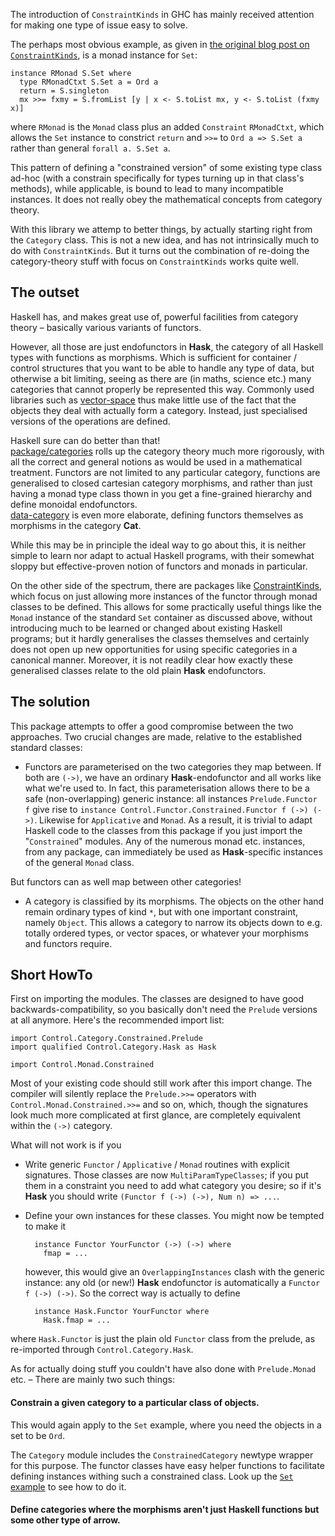 The introduction of `ConstraintKinds` in GHC has mainly received attention for making one type of issue easy to solve.

The perhaps most obvious example, as given in [the original blog post on `ConstraintKinds`](http://blog.omega-prime.co.uk/?p=127), is a monad instance for `Set`:

    instance RMonad S.Set where
      type RMonadCtxt S.Set a = Ord a
      return = S.singleton
      mx >>= fxmy = S.fromList [y | x <- S.toList mx, y <- S.toList (fxmy x)]

where `RMonad` is the `Monad` class plus an added `Constraint` `RMonadCtxt`, which allows the `Set` instance to constrict `return` and `>>=` to `Ord a => S.Set a` rather than general `forall a. S.Set a`.

This pattern of defining a "constrained version" of some existing type class ad-hoc (with a constrain specifically for types turning up in that class's methods), while applicable, is bound to lead to many incompatible instances. It does not really obey the mathematical concepts from category theory.

With this library we attemp to better things, by actually starting right from the `Category` class. This is not a new idea, and has not intrinsically much to do with `ConstraintKinds`. But it turns out the combination of re-doing the category-theory stuff with focus on `ConstraintKinds` works quite well.

The outset
---

Haskell has, and makes great use of, powerful facilities from category theory – basically various variants of functors.

However, all those are just endofunctors in **Hask**, the category of all Haskell types with functions as morphisms. Which is sufficient for container / control structures that you want to be able to handle any type of data, but otherwise a bit limiting, seeing as there are (in maths, science etc.) many categories that cannot properly be represented this way. Commonly used libraries such as [vector-space](http://hackage.haskell.org/package/vector-space) thus make little use of the fact that the objects they deal with actually form a category. Instead, just specialised versions of the operations are defined.

Haskell sure can do better than that!<br>
[package/categories](http://hackage.haskell.org/package/categories) rolls up the category theory much more rigorously, with all the correct and general notions as would be used in a mathematical treatment. Functors are not limited to any particular category, functions are generalised to closed cartesian category morphisms, and rather than just having a monad type class thown in you get a fine-grained hierarchy and define monoidal endofunctors.<br>
[data-category](http://hackage.haskell.org/package/data-category) is even more elaborate, defining functors themselves as morphisms in the category **Cat**.

While this may be in principle the ideal way to go about this, it is neither simple to learn nor adapt to actual Haskell programs, with their somewhat sloppy but effective-proven notion of functors and monads in particular.

On the other side of the spectrum, there are packages like [ConstraintKinds](http://hackage.haskell.org/package/ConstraintKinds), which focus on just allowing more instances of the functor through monad classes to be defined.
This allows for some practically useful things like the `Monad` instance of the standard `Set` container as discussed above, without introducing much to be learned or changed about existing Haskell programs; but it hardly generalises the classes themselves and certainly does not open up new opportunities for using specific categories in a canonical manner. Moreover, it is not readily clear how exactly these generalised classes relate to the old plain **Hask** endofunctors.

The solution
---


This package attempts to offer a good compromise between the two approaches. Two crucial changes are made, relative to the established standard classes:

- Functors are parameterised on the two categories they map between.
  If both are `(->)`, we have an ordinary **Hask**-endofunctor and all works like what we're used to.
  In fact, this parameterisation allows there to be a safe (non-overlapping) generic instance: all instances `Prelude.Functor f` give rise to `instance Control.Functor.Constrained.Functor f (->) (->)`.
 Likewise for `Applicative` and `Monad`.
 As a result, it is trivial to adapt Haskell code to the classes from this package if you just import the "`Constrained`" modules.
 Any of the numerous monad etc. instances, from any package, can immediately be used as **Hask**-specific instances of the general `Monad` class.

 But functors can as well map between other categories!

- A category is classified by its morphisms. The objects on the other hand remain ordinary types of kind `*`, but with one important constraint, namely `Object`.
 This allows a category to narrow its objects down to e.g. totally ordered types, or vector spaces, or whatever your morphisms and functors require.


Short HowTo
---

First on importing the modules. The classes are designed to have good backwards-compatibility, so you basically don't need the `Prelude` versions at all anymore. Here's the recommended import list:

    import Control.Category.Constrained.Prelude
    import qualified Control.Category.Hask as Hask
    
    import Control.Monad.Constrained

Most of your existing code should still work after this import change. The compiler will silently replace the `Prelude.>>=` operators with `Control.Monad.Constrained.>>=` and so on, which, though the signatures look much more complicated at first glance, are completely equivalent within the `(->)` category.

What will not work is if you

- Write generic `Functor` / `Applicative` / `Monad` routines with explicit signatures. Those classes are now `MultiParamTypeClasses`; if you put them in a constraint you need to add what category you desire; so if it's **Hask** you should write `(Functor f (->) (->), Num n) => ...`.
- Define your own instances for these classes. You might now be tempted to make it
        
        instance Functor YourFunctor (->) (->) where
          fmap = ...

  however, this would give an `OverlappingInstances` clash with the generic instance: any old (or new!) **Hask** endofunctor is automatically a `Functor f (->) (->)`. So the correct way is actually to define

        instance Hask.Functor YourFunctor where
          Hask.fmap = ...

where `Hask.Functor` is just the plain old `Functor` class from the prelude, as re-imported through `Control.Category.Hask`.

As for actually doing stuff you couldn't have also done with `Prelude.Monad` etc. – There are mainly two such things:

#### Constrain a given category to a particular class of objects.

This would again apply to the `Set` example, where you need the objects in a set to be `Ord`.

The `Category` module includes the `ConstrainedCategory` newtype wrapper for this purpose. The functor classes have easy helper functions to facilitate defining instances withing such a constrained class. Look up the [`Set` example](https://github.com/leftaroundabout/constrained-categories/blob/master/examples/Set.hs) to see how to do it.

#### Define categories where the morphisms aren't just Haskell functions but some other type of arrow.
